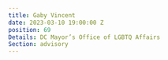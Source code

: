 ```yaml
---
title: Gaby Vincent
date: 2023-03-10 19:00:00 Z
position: 69
Details: DC Mayor’s Office of LGBTQ Affairs
Section: advisory
---
```


